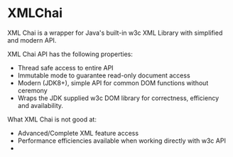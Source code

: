# XMLChai
XML Chai is a wrapper for Java's built-in w3c XML Library with simplified and modern API.  

XML Chai API has the following properties:

* Thread safe access to entire API
* Immutable mode to guarantee read-only document access
* Modern (JDK8+), simple API for common DOM functions without ceremony
* Wraps the JDK supplied w3c DOM library for correctness, efficiency and availability.

What XML Chai is not good at:

* Advanced/Complete XML feature access
* Performance efficiencies available when working directly with w3c API
* 